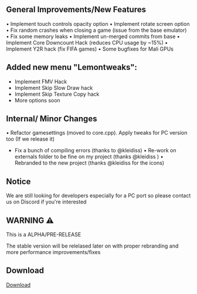 ## General Improvements/New Features 

• Implement touch controls opacity option
• Implement rotate screen option
• Fix random crashes when closing a game (issue from the base emulator)
• Fix some memory leaks
• Implement un-merged commits from base
• Implement Core Downcount Hack (reduces CPU usage by ~15%)
• Implement Y2R hack (fix FIFA games)
• Some bugfixes for Mali GPUs

## Added new menu "Lemontweaks":
 - Implement FMV Hack
 - Implement Skip Slow Draw hack
 - Implement Skip Texture Copy hack
 - More options soon

## Internal/ Minor Changes

• Refactor gamesettings (moved to core.cpp). Apply tweaks for PC version too (If we release it)
- Fix a bunch of compiling errors (thanks to @kleidiss)
• Re-work on externals folder to be fine on my project (thanks @kleidiss )
• Rebranded to the new project (thanks @kleidiss  for the icons)

## Notice

We are still looking for developers especially for a PC port so please contact us on Discord if you're interested

## WARNING ⚠️

This is a ALPHA/PRE-RELEASE 

The stable version  will be relelased later on with proper rebranding and more performance improvements/fixes

## Download 
[Download](https://github.com/Gamer64ytb/Lemonade/releases/tag/Alpha)
